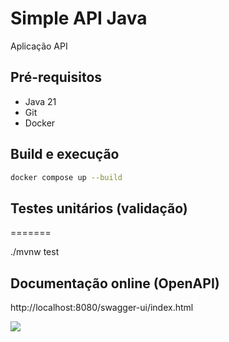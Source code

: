 # Simple API Java

Aplicação API 

## Pré-requisitos

- Java 21
- Git
- Docker

## Build e execução

```sh
docker compose up --build
```

## Testes unitários (validação)

=======

./mvnw test

## Documentação online (OpenAPI)

http://localhost:8080/swagger-ui/index.html

![](/assets/images/swagger.png)

